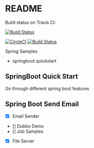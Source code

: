 # README

Build status on Travis CI:

[![Build Status](https://travis-ci.org/qdriven/walkthough-backend.png?branch=master)](https://travis-ci.org/evenhumble/dh-spring)

[![CircleCI](https://circleci.com/gh/qdriven/walkthough-backend.svg?style=svg)](https://circleci.com/gh/evenhumble/dh-spring)
[![Build Status](https://travis-ci.org/qdriven/walkthough-backend.svg?branch=master)](https://travis-ci.org/evenhumble/dh-spring)

Spring Samples

- springboot.quickstart


## SpringBoot Quick Start

Go through different spring boot features

## Spring Boot Send Email

- [X] Email Sender
- [] Dubbo Demo
- [] Job Samples
- [X] File Server

